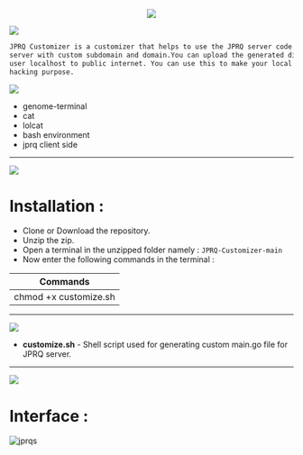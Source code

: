 <p align="center">
  <img src="https://user-images.githubusercontent.com/64020453/152635291-00493253-fc71-4715-9319-f273d76a77f8.png" />
</p>

<img src="https://via.placeholder.com/1270x120/0d1117/fffff?text=Project+Title" />

```html
JPRQ Customizer is a customizer that helps to use the JPRQ server code and make it compatible with your own 
server with custom subdomain and domain.You can upload the generated directory to your web server and expose
user localhost to public internet. You can use this to make your local machine a command center for your ethical 
hacking purpose.
```
<img src="https://via.placeholder.com/1000x100/0d1117/BFFF00?text=Tools+and+Modules+Required" />

* genome-terminal
* cat
* lolcat
* bash environment
* jprq client side

-------------------------------------------------------------------------------------------------------------------------------------------------
<img src="https://via.placeholder.com/1270x120/0d1117/BFFF00?text=INSTALLATIONS and CONFIGURATION" />

Installation :
=============
* Clone or Download the repository.
* Unzip the zip.
* Open a terminal in the unzipped folder namely : `JPRQ-Customizer-main`
* Now enter the following commands in the terminal :

| Commands  |
| ------------- |
| chmod +x customize.sh |

-------------------------------------------------------------------------------------------------------------------------------------------------
<img src="https://via.placeholder.com/1270x120/0d1117/BFFF00?text=FUNCTIONALITIES" />

* **customize.sh** - Shell script used for generating custom main.go file for JPRQ server.
------------------------------------------------------------------------------------------------------------------------------------------------

<img src="https://via.placeholder.com/1270x120/0d1117/BFFF00?text=SCREENSHOT+OF+THE+SCRIPT" />

Interface :
==============
![jprqs](https://user-images.githubusercontent.com/64020453/150108981-0694eb70-5b81-45b8-a9d8-24f85fcd1f86.png)
